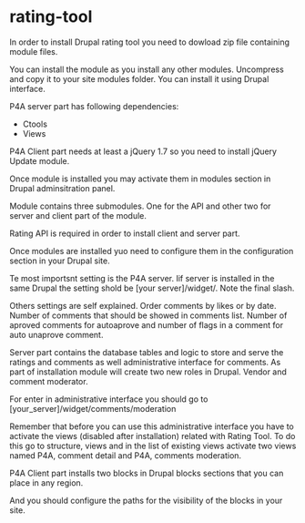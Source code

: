 # rating-tool

In order to install Drupal rating tool you need to dowload  zip file containing module files.

You can install the module as you install any other modules. Uncompress and copy it to your site modules folder. You can install it using Drupal interface.
 
P4A server part has following dependencies:
- Ctools
- Views

P4A Client part needs at least a jQuery 1.7 so you need to install jQuery Update module.

Once module is installed you may activate them in modules section in Drupal  adminsitration panel.

Module contains three submodules. One for the API and other two for server and client part of the module.
 
Rating API is required in order to install client and server part.

Once modules are installed yuo need to configure them in the configuration section in your Drupal site.

Te most importsnt setting is the P4A server. Iif server is installed in the same Drupal the setting shold be [your server]/widget/. Note the final slash.

Others settings are self explained.  Order comments by likes or by date.  Number of comments that should be showed in comments list. Number of aproved comments for autoaprove and number of flags in a comment for auto unaprove comment.

Server part contains the database tables and logic to store and serve the ratings and comments as well administrative interface for comments. As part of installation module will create two new roles in Drupal. Vendor and comment moderator.

For enter in administrative interface you should go to [your_server]/widget/comments/moderation
 
Remember that before you can use this administrative interface you have to activate the views (disabled after installation) related with Rating Tool. To do this go to structure, views and in the list of existing views activate two views named P4A, comment detail and P4A, comments moderation.
 
P4A Client part installs two blocks in Drupal blocks sections that you can place in any region.
 
And you should configure the paths for the visibility of the blocks in your site.